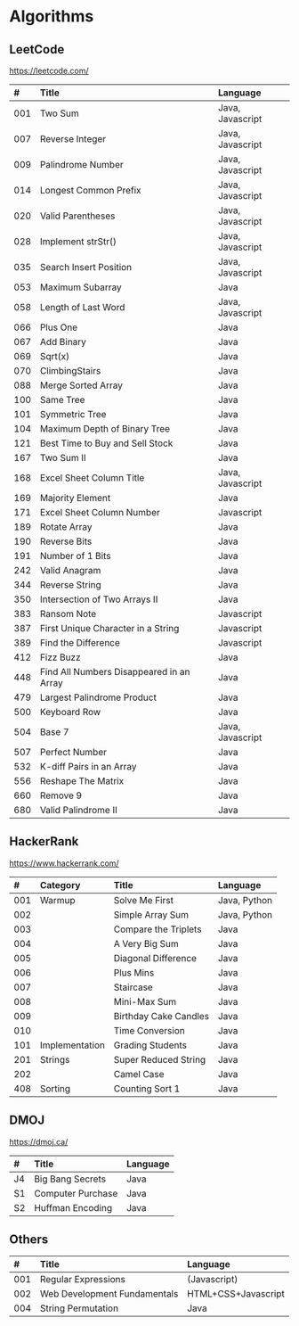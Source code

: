 # Algorithms

## LeetCode
https://leetcode.com/

| #   | Title                                  　　　  | Language         |
| :-- | :-------------------------------------------- | :--------------- |
| 001 | Two Sum                                       | Java, Javascript |
| 007 | Reverse Integer                               | Java, Javascript |
| 009 | Palindrome Number                             | Java, Javascript |
| 014 | Longest Common Prefix                         | Java, Javascript |
| 020 | Valid Parentheses                             | Java, Javascript |
| 028 | Implement strStr()                            | Java, Javascript |
| 035 | Search Insert Position                        | Java, Javascript |
| 053 | Maximum Subarray                              | Java             |
| 058 | Length of Last Word                           | Java, Javascript |
| 066 | Plus One                                      | Java             |
| 067 | Add Binary                                    | Java             |
| 069 | Sqrt(x)                                       | Java             |
| 070 | ClimbingStairs                                | Java             |
| 088 | Merge Sorted Array                            | Java             |
| 100 | Same Tree                                     | Java             |
| 101 | Symmetric Tree                                | Java             |
| 104 | Maximum Depth of Binary Tree                  | Java             |
| 121 | Best Time to Buy and Sell Stock               | Java             |
| 167 | Two Sum II                                    | Java             |
| 168 | Excel Sheet Column Title                      | Java, Javascript |
| 169 | Majority Element                              | Java             |
| 171 | Excel Sheet Column Number                     | Javascript       |
| 189 | Rotate Array                                  | Java             |
| 190 | Reverse Bits                                  | Java             |
| 191 | Number of 1 Bits                              | Java             |
| 242 | Valid Anagram                                 | Java             |
| 344 | Reverse String                                | Java             |
| 350 | Intersection of Two Arrays II                 | Java             |
| 383 | Ransom Note                                   | Javascript       |
| 387 | First Unique Character in a String            | Javascript       |
| 389 | Find the Difference                           | Javascript       |
| 412 | Fizz Buzz                                     | Java             |
| 448 | Find All Numbers Disappeared in an Array      | Java             |
| 479 | Largest Palindrome Product                    | Java             |
| 500 | Keyboard Row                                  | Java             |
| 504 | Base 7                                        | Java, Javascript |
| 507 | Perfect Number                                | Java             |
| 532 | K-diff Pairs in an Array                      | Java             |
| 556 | Reshape The Matrix                            | Java             |
| 660 | Remove 9                                      | Java             |
| 680 | Valid Palindrome II                           | Java             |


## HackerRank
https://www.hackerrank.com/

| #   | Category       | Title                              | Language     |
| :-- | :------------- |:---------------------------------- | :----------- |
| 001 | Warmup         | Solve Me First                     | Java, Python |
| 002 |                | Simple Array Sum                   | Java, Python |
| 003 |                | Compare the Triplets               | Java         |
| 004 |                | A Very Big Sum                     | Java         |
| 005 |                | Diagonal Difference                | Java         |
| 006 |                | Plus Mins                          | Java         |
| 007 |                | Staircase                          | Java         |
| 008 |                | Mini-Max Sum                       | Java         |
| 009 |                | Birthday Cake Candles              | Java         |
| 010 |                | Time Conversion                    | Java         |
| 101 | Implementation | Grading Students                   | Java         |
| 201 | Strings        | Super Reduced String               | Java         |
| 202 |                | Camel Case                         | Java         |
| 408 | Sorting        | Counting Sort 1                    | Java         |


## DMOJ
https://dmoj.ca/

| #   | Title                                  　　　  | Language |
| :-- | :-------------------------------------------- | :------- |
| J4  | Big Bang Secrets                              | Java     |
| S1  | Computer Purchase                             | Java     |
| S2  | Huffman Encoding                              | Java     |


## Others

| #   | Title                             | Language            |
| :-- | :---------------------------------| :------------------ |
| 001 | Regular Expressions               | (Javascript)        |
| 002 | Web Development Fundamentals      | HTML+CSS+Javascript |
| 004 | String Permutation                | Java                |
